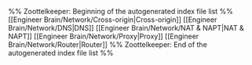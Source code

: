 %% Zoottelkeeper: Beginning of the autogenerated index file list  %%
 [[Engineer Brain/Network/Cross-origin|Cross-origin]]
 [[Engineer Brain/Network/DNS|DNS]]
 [[Engineer Brain/Network/NAT & NAPT|NAT & NAPT]]
 [[Engineer Brain/Network/Proxy|Proxy]]
 [[Engineer Brain/Network/Router|Router]]
%% Zoottelkeeper: End of the autogenerated index file list  %%

